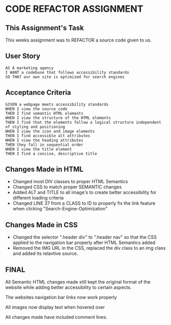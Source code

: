 # CODE REFACTOR ASSIGNMENT

## This Assignment's Task

This weeks assignment was to REFACTOR a source code given to us.

## User Story

```
AS A marketing agency
I WANT a codebase that follows accessibility standards
SO THAT our own site is optimized for search engines
```

## Acceptance Criteria

```
GIVEN a webpage meets accessibility standards
WHEN I view the source code
THEN I find semantic HTML elements
WHEN I view the structure of the HTML elements
THEN I find that the elements follow a logical structure independent of styling and positioning
WHEN I view the icon and image elements
THEN I find accessible alt attributes
WHEN I view the heading attributes
THEN they fall in sequential order
WHEN I view the title element
THEN I find a concise, descriptive title
```

## Changes Made in HTML 
* Changed most DIV classes to proper HTML Semantics
* Changed CSS to match proper SEMANTIC changes
* Added ALT and TITLE to all image's to create better accessibility for different loading criteria
* Changed LINE 37 from a CLASS to ID to properly fix the link feature when clicking "Search-Engine-Optimization"

## Changes Made in CSS
* Changed the selector ".header div" to ".header nav" so that the CSS applied to the navigation bar properly after HTML Semantics added
* Removed the IMG URL in the CSS, replaced the div class to an img class and added its relavtive source.

## FINAL
All Semantic HTML changes made still kept the original format of the website while adding better accessibility to certain aspects.

The websites navigation bar links now work properly

All images now display text when hovered over

All changes made have included comment lines.